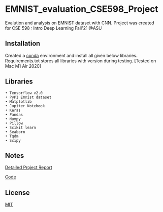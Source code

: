 # EMNIST_evaluation_CSE598_Project

Evalution and analysis on EMNIST dataset with CNN. Project was created for CSE 598 : Intro Deep Learning Fall'21 @ASU

## Installation


Created a [conda](https://github.com/conda-forge/miniforge) environment and install all given below libraries. Requirements.txt stores all libraries with version during testing. [Tested on Mac M1 Air 2020]  


## Libraries

``` 
• Tensorflow v2.0
• PyPI Emnist dataset 
• Matplotlib
• Jupiter Notebook
• Keras
• Pandas
• Numpy
• Pillow
• Scikit learn
• Seaborn
• Tqdm
• Scipy
```

## Notes
[Detailed Project Report](https://github.com/Prakhar-Bhartiya/EMNIST_evaluation_CSE598_Project/blob/main/Project_Report_EMNIST_pb.pdf)

[Code](https://github.com/Prakhar-Bhartiya/EMNIST_evaluation_CSE598_Project/blob/main/EMNIST_evaluation_PB.ipynb)

## License
[MIT](https://choosealicense.com/licenses/mit/)
